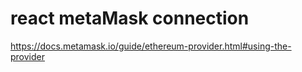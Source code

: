 # react metaMask connection

https://docs.metamask.io/guide/ethereum-provider.html#using-the-provider
